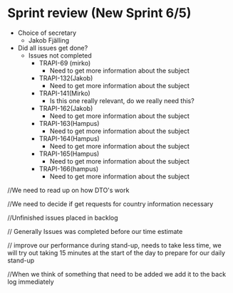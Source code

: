# Sprint review (New Sprint 6/5)

* Choice of secretary
  *  Jakob Fjälling
* Did all issues get done?
  * Issues not completed
    * TRAPI-69 (mirko)
      * Need to get more information about the subject
    * TRAPI-132(Jakob)
      * Need to get more information about the subject
    * TRAPI-141(Mirko)
      * Is this one really relevant, do we really need this?
    * TRAPI-162(Jakob)
      * Need to get more information about the subject
    * TRAPI-163(Hampus)
      * Need to get more information about the subject
    * TRAPI-164(Hampus)
      * Need to get more information about the subject
    * TRAPI-165(Hampus)
      * Need to get more information about the subject
    * TRAPI-166(hampus)
      * Need to get more information about the subject



//We need to read up on how DTO's work

//We need to decide if get requests for country information necessary

//Unfinished issues placed in backlog

// Generally Issues was completed before our time estimate

// improve our performance during stand-up, needs to take less time, we will try out taking 15 minutes at the start of the day to prepare for our daily stand-up

//When we think of something that need to be added we add it to the back log immediately





 


